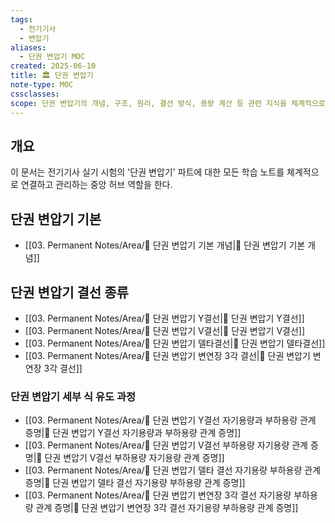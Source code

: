 ```yaml
---
tags:
  - 전기기사
  - 변압기
aliases:
  - 단권 변압기 MOC
created: 2025-06-10
title: 🏛️ 단권 변압기
note-type: MOC
cssclasses:
scope: 단권 변압기의 개념, 구조, 원리, 결선 방식, 용량 계산 등 관련 지식을 체계적으로 구조화하고 학습 자료를 연결.
---
```


## 개요
이 문서는 전기기사 실기 시험의 '단권 변압기' 파트에 대한 모든 학습 노트를 체계적으로 연결하고 관리하는 중앙 허브 역할을 한다.

## 단권 변압기 기본
- [[03. Permanent Notes/Area/📝 단권 변압기 기본 개념|📝 단권 변압기 기본 개념]]

## 단권 변압기 결선 종류
- [[03. Permanent Notes/Area/📝 단권 변압기 Y결선|📝 단권 변압기 Y결선]]
- [[03. Permanent Notes/Area/📝 단권 변압기 V결선|📝 단권 변압기 V결선]]
- [[03. Permanent Notes/Area/📝 단권 변압기 델타결선|📝 단권 변압기 델타결선]]
- [[03. Permanent Notes/Area/📝 단권 변압기 변연장 3각 결선|📝 단권 변압기 변연장 3각 결선]]


### 단권 변압기 세부 식 유도 과정
- [[03. Permanent Notes/Area/📝 단권 변압기 Y결선 자기용량과 부하용량 관계 증명|📝 단권 변압기 Y결선 자기용량과 부하용량 관계 증명]]
- [[03. Permanent Notes/Area/📝 단권 변압기 V결선 부하용량 자기용량 관계 증명|📝 단권 변압기 V결선 부하용량 자기용량 관계 증명]]
- [[03. Permanent Notes/Area/📝 단권 변압기 델타 결선 자기용량 부하용량 관계 증명|📝 단권 변압기 델타 결선 자기용량 부하용량 관계 증명]]
- [[03. Permanent Notes/Area/📝 단권 변압기 변연장 3각 결선 자기용량 부하용량 관계 증명|📝 단권 변압기 변연장 3각 결선 자기용량 부하용량 관계 증명]]
